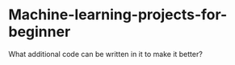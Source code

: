 # Machine-learning-projects-for-beginner

What additional code can be written in it to make it better?
